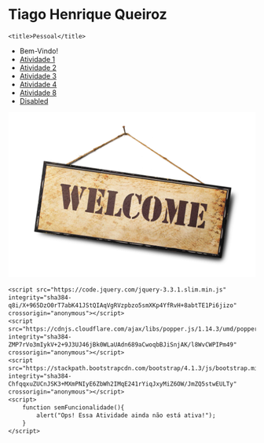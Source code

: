 # Tiago Henrique Queiroz
<html lang="pt-br">
  <head>
    <!-- Meta tags Obrigatórias -->
    <meta charset="utf-8">
    <meta name="viewport" content="width=device-width, initial-scale=1, shrink-to-fit=no">
      <script src="Logger.js"></script>
    <!-- Bootstrap CSS -->
    <link rel="stylesheet" href="https://stackpath.bootstrapcdn.com/bootstrap/4.1.3/css/bootstrap.min.css" integrity="sha384-MCw98/SFnGE8fJT3GXwEOngsV7Zt27NXFoaoApmYm81iuXoPkFOJwJ8ERdknLPMO" crossorigin="anonymous">

    <title>Pessoal</title>
  </head>
  <body>
        <ul class="nav nav-pills">
                <li class="nav-item">
                  <a class="nav-link active">Bem-Vindo!</a>
                </li>
                <li class="nav-item">
                  <a class="nav-link" href="Curriculo.html">Atividade 1</a>
                </li>   
                <li class="nav-item">
                  <a class="nav-link" href="#" onclick="semFuncionalidade()">Atividade 2</a>
                </li>
                <li class="nav-item">
                  <a class="nav-link" href="Atividade3">Atividade 3</a>
                </li>
                <li class="nav-item">
                  <a class="nav-link" href="Mapa.html">Atividade 4</a>
                </li> 
                <li class="nav-item">
                  <a class="nav-link" href="persistencia.html">Atividade 8</a>
                </li>  
                <li class="nav-item">
                  <a class="nav-link disabled" href="#" onclick="semFuncionalidade()">Disabled</a>
                </li>
              </ul>
        <img src="welcome.jpg"/>


    <script src="https://code.jquery.com/jquery-3.3.1.slim.min.js" integrity="sha384-q8i/X+965DzO0rT7abK41JStQIAqVgRVzpbzo5smXKp4YfRvH+8abtTE1Pi6jizo" crossorigin="anonymous"></script>
    <script src="https://cdnjs.cloudflare.com/ajax/libs/popper.js/1.14.3/umd/popper.min.js" integrity="sha384-ZMP7rVo3mIykV+2+9J3UJ46jBk0WLaUAdn689aCwoqbBJiSnjAK/l8WvCWPIPm49" crossorigin="anonymous"></script>
    <script src="https://stackpath.bootstrapcdn.com/bootstrap/4.1.3/js/bootstrap.min.js" integrity="sha384-ChfqqxuZUCnJSK3+MXmPNIyE6ZbWh2IMqE241rYiqJxyMiZ6OW/JmZQ5stwEULTy" crossorigin="anonymous"></script>
    <script>
        function semFuncionalidade(){
            alert("Ops! Essa Atividade ainda não está ativa!");
        }
    </script>
  </body>
</html>

